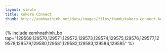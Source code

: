 ```yaml
---
layout: sieutv
title: Kokoro Connect
thumb: http://xemhoathinh.net/data/images/films/thumb/kokoro-connect-kokoro-connect-2012.jpg
---
```

{% include xemhoathinh_bo tap="129569,129570,129571,129572,129573,129574,129575,129576,129577,129578,129579,129580,129581,129582,129583,129584,129585" %} 
